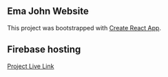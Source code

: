 ## Ema John Website

This project was bootstrapped with [Create React App](https://github.com/facebook/create-react-app).

## Firebase hosting

[Project Live Link](https://ema-john-new-95370.web.app/)
